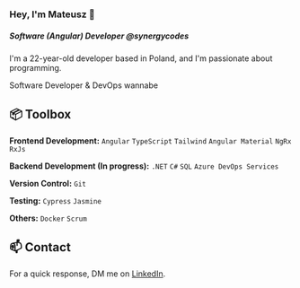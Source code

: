 ### Hey, I'm Mateusz 👋  
##### Software (Angular) Developer @synergycodes

I'm a 22-year-old developer based in Poland, and I'm passionate about programming. 
<p></p>Software Developer & DevOps wannabe
 
## 📦 Toolbox

**Frontend Development:** `Angular` `TypeScript` `Tailwind` `Angular Material` `NgRx` `RxJs`

**Backend Development (In progress):** `.NET` `C#` `SQL` `Azure DevOps Services`
 
**Version Control:** `Git`

**Testing:** `Cypress` `Jasmine`

**Others:** `Docker` `Scrum`
 

## 📫 Contact

 For a quick response, DM me on [LinkedIn](https://www.linkedin.com/in/mateusztomczyk02/). 
 
